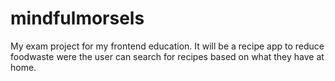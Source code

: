 # mindfulmorsels
My exam project for my frontend education. 
It will be a recipe app to reduce foodwaste were the user can search for recipes based on what they have at home. 
